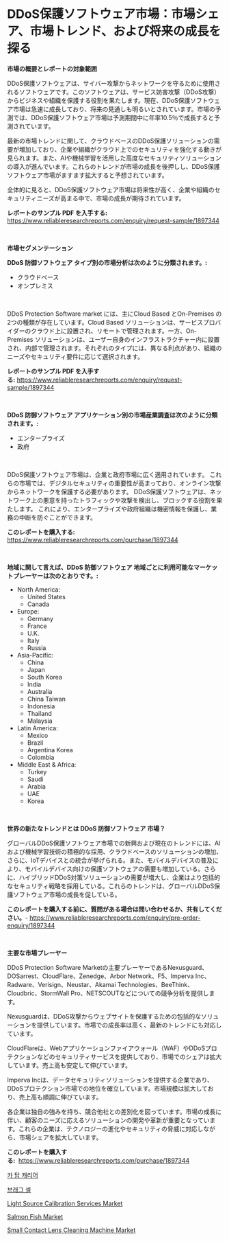 <p><h1>DDoS保護ソフトウェア市場：市場シェア、市場トレンド、および将来の成長を探る</h1></p><p><strong>市場の概要とレポートの対象範囲</strong></p>
<p><p>DDoS保護ソフトウェアは、サイバー攻撃からネットワークを守るために使用されるソフトウェアです。このソフトウェアは、サービス妨害攻撃（DDoS攻撃）からビジネスや組織を保護する役割を果たします。現在、DDoS保護ソフトウェア市場は急速に成長しており、将来の見通しも明るいとされています。市場の予測では、DDoS保護ソフトウェア市場は予測期間中に年率10.5％で成長すると予測されています。</p><p>最新の市場トレンドに関して、クラウドベースのDDoS保護ソリューションの需要が増加しており、企業や組織がクラウド上でのセキュリティを強化する動きが見られます。また、AIや機械学習を活用した高度なセキュリティソリューションの導入が進んでいます。これらのトレンドが市場の成長を後押しし、DDoS保護ソフトウェア市場がますます拡大すると予想されています。</p><p>全体的に見ると、DDoS保護ソフトウェア市場は将来性が高く、企業や組織のセキュリティニーズが高まる中で、市場の成長が期待されています。</p></p>
<p><strong>レポートのサンプル PDF を入手する:</strong> <a href="https://www.reliableresearchreports.com/enquiry/request-sample/1897344">https://www.reliableresearchreports.com/enquiry/request-sample/1897344</a></p>
<p>&nbsp;</p>
<p><strong>市場セグメンテーション</strong></p>
<p><strong>DDoS 防御ソフトウェア タイプ別の市場分析は次のように分類されます。:</strong></p>
<p><ul><li>クラウドベース</li><li>オンプレミス</li></ul></p>
<p>&nbsp;</p>
<p><p>DDoS Protection Software market には、主にCloud Based とOn-Premises の2つの種類が存在しています。Cloud Based ソリューションは、サービスプロバイダーのクラウド上に設置され、リモートで管理されます。一方、On-Premises ソリューションは、ユーザー自身のインフラストラクチャー内に設置され、内部で管理されます。それぞれのタイプには、異なる利点があり、組織のニーズやセキュリティ要件に応じて選択されます。</p></p>
<p><strong>レポートのサンプル PDF を入手する:</strong>&nbsp;<a href="https://www.reliableresearchreports.com/enquiry/request-sample/1897344">https://www.reliableresearchreports.com/enquiry/request-sample/1897344</a></p>
<p>&nbsp;</p>
<p><strong> DDoS 防御ソフトウェア アプリケーション別の市場産業調査は次のように分類されます。:</strong></p>
<p><ul><li>エンタープライズ</li><li>政府</li></ul></p>
<p>&nbsp;</p>
<p><p>DDoS保護ソフトウェア市場は、企業と政府市場に広く適用されています。 これらの市場では、デジタルセキュリティの重要性が高まっており、オンライン攻撃からネットワークを保護する必要があります。 DDoS保護ソフトウェアは、ネットワーク上の悪意を持ったトラフィックや攻撃を検出し、ブロックする役割を果たします。 これにより、エンタープライズや政府組織は機密情報を保護し、業務の中断を防ぐことができます。</p></p>
<p><strong>このレポートを購入する:</strong>&nbsp; <a href="https://www.reliableresearchreports.com/purchase/1897344">https://www.reliableresearchreports.com/purchase/1897344</a></p>
<p>&nbsp;</p>
<p><strong>地域に関して言えば、DDoS 防御ソフトウェア 地域ごとに利用可能なマーケットプレーヤーは次のとおりです。:</strong></p>
<p><ul>
    <li>
        North America:
        <ul>
            <li>United States</li>
            <li>Canada</li>
        </ul>
    </li>
    <li>
        Europe:
        <ul>
            <li>Germany</li>
            <li>France</li>
            <li>U.K.</li>
            <li>Italy</li>
            <li>Russia</li>
        </ul>
    </li>
    <li>
        Asia-Pacific:
        <ul>
            <li>China</li>
            <li>Japan</li>
            <li>South Korea</li>
            <li>India</li>
            <li>Australia</li>
            <li>China Taiwan</li>
            <li>Indonesia</li>
            <li>Thailand</li>
            <li>Malaysia</li>
        </ul>
    </li>
    <li>
        Latin America:
        <ul>
            <li>Mexico</li>
            <li>Brazil</li>
            <li>Argentina Korea</li>
            <li>Colombia</li>
        </ul>
    </li>
    <li>
        Middle East & Africa:
        <ul>
            <li>Turkey</li>
            <li>Saudi</li>
            <li>Arabia</li>
            <li>UAE</li>
            <li>Korea</li>
        </ul>
    </li>
    </ul></p>
<p>&nbsp;</p>
<p><strong>世界の新たなトレンドとは DDoS 防御ソフトウェア 市場？</strong></p>
<p><p>グローバルDDoS保護ソフトウェア市場での新興および現在のトレンドには、AIおよび機械学習技術の積極的な採用、クラウドベースのソリューションの増加、さらに、IoTデバイスとの統合が挙げられる。また、モバイルデバイスの普及により、モバイルデバイス向けの保護ソフトウェアの需要も増加している。さらに、ハイブリッドDDoS対策ソリューションの需要が増大し、企業はより包括的なセキュリティ戦略を採用している。これらのトレンドは、グローバルDDoS保護ソフトウェア市場の成長を促している。</p></p>
<p><strong>このレポートを購入する前に、質問がある場合は問い合わせるか、共有してください。</strong>- <a href="https://www.reliableresearchreports.com/enquiry/pre-order-enquiry/1897344">https://www.reliableresearchreports.com/enquiry/pre-order-enquiry/1897344</a></p>
<p>&nbsp;</p>
<p><strong>主要な市場プレーヤー</strong></p>
<p><p>DDoS Protection Software Marketの主要プレーヤーであるNexusguard、DOSarrest、CloudFlare、Zenedge、Arbor Network、F5、Imperva Inc、Radware、Verisign、Neustar、Akamai Technologies、BeeThink、Cloudbric、StormWall Pro、NETSCOUTなどについての競争分析を提供します。</p><p>Nexusguardは、DDoS攻撃からウェブサイトを保護するための包括的なソリューションを提供しています。市場での成長率は高く、最新のトレンドにも対応しています。</p><p>CloudFlareは、Webアプリケーションファイアウォール（WAF）やDDoSプロテクションなどのセキュリティサービスを提供しており、市場でのシェアは拡大しています。売上高も安定して伸びています。</p><p>Imperva Incは、データセキュリティソリューションを提供する企業であり、DDoSプロテクション市場での地位を確立しています。市場規模は拡大しており、売上高も順調に伸びています。</p><p>各企業は独自の強みを持ち、競合他社との差別化を図っています。市場の成長に伴い、顧客のニーズに応えるソリューションの開発や革新が重要となっています。これらの企業は、テクノロジーの進化やセキュリティの脅威に対応しながら、市場シェアを拡大しています。</p></p>
<p><strong>このレポートを購入する:</strong>&nbsp;&nbsp;<a href="https://www.reliableresearchreports.com/purchase/1897344">https://www.reliableresearchreports.com/purchase/1897344</a></p>
<p><p><a href="https://github.com/vsnao330707/Market-Research-Report-List-1/blob/main/8320262190587.md">카 탑 캐리어</a></p><p><a href="https://github.com/laholand/Market-Research-Report-List-2/blob/main/5883072190586.md">브래그 셀</a></p><p><a href="https://cute-banjo-8ca.notion.site/Light-Source-Calibration-Services-Market-Size-Growth-and-Forecast-from-2024-2031-31272f5225c3481f8e5ac471982764f6">Light Source Calibration Services Market</a></p><p><a href="https://view.publitas.com/reportprime-1/salmon-fish-market-challenges-opportunities-and-growth-drivers-and-major-market-players-forecasted-for-period-from-2024-2031/">Salmon Fish Market</a></p><p><a href="https://issuu.com/reportprime-2/docs/small-contact-lens-cleaning-machine-market-size-20">Small Contact Lens Cleaning Machine Market</a></p></p>